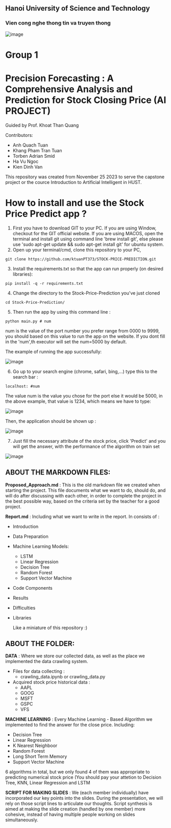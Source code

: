 ## Hanoi University of Science and Technology 
### Vien cong nghe thong tin va truyen thong


![image](https://github.com/ktuanPT373/STOCK-PRICE-PREDICTION/assets/112315454/44d8d8e1-bbb2-42b3-93c4-96d80a86dc52)

# Group 1
# Precision Forecasting : A Comprehensive Analysis and Prediction for Stock Closing Price (AI PROJECT)
Guided by Prof. Khoat Than Quang

Contributors:
- Anh Quach Tuan
- Khang Pham Tran Tuan
- Torben Adrian Smid
- Ha Vu Ngoc
- Kien Dinh Van

This repository was created from November 25 2023 to serve the capstone project or the cource Introduction to Artificial Intelligent in HUST. 

# How to install and use the Stock Price Predict app ?

1. First you have to download GIT to your PC. If you are using Window, checkout for the GIT official website. If you are using MACOS, open the terminal and install git using command line 'brew install git', else please use 'sudo apt-get update && sudo apt-get install git' for ubuntu system.
2. Open up your terminal/cmd, clone this repository to your PC,
~~~
git clone https://github.com/ktuanPT373/STOCK-PRICE-PREDICTION.git
~~~
3. Install the requirements.txt so that the app can run properly (on desired libraries):
~~~
pip install -q -r requirements.txt
~~~
4. Change the directory to the Stock-Price-Prediction you've just cloned
~~~
cd Stock-Price-Prediction/
~~~
5. Then run the app by using this command line :
~~~
python main.py # num
~~~
num is the value of the port number you prefer range from 0000 to 9999, you should based on this value to run the app on the website. If you dont fill in the 'num',th executor will set the num=5000 by default.

The example of running the app successfully:

![image](https://github.com/ktuanPT373/STOCK-PRICE-PREDICTION/assets/112315454/67f3acbe-ec89-4988-aca7-b4271321ac35)


6. Go up to your search engine (chrome, safari, bing,...) type this to the search bar :

~~~
localhost: #num
~~~

The value num is the value you chose for the port else it would be 5000, in the above example, that value is 1234, which means we have to type:

![image](https://github.com/ktuanPT373/STOCK-PRICE-PREDICTION/assets/112315454/4c1908c5-c362-4b72-b9f4-53704e5538f8)


Then, the application should be shown up :

![image](https://github.com/ktuanPT373/STOCK-PRICE-PREDICTION/assets/112315454/734a22ee-a3d0-475c-b7bb-6ce257b9e2d9)

7. Just fill the necessary attribute of the stock price, click 'Predict' and you will get the answer, with the performance of the algorithm on train set

![image](https://github.com/ktuanPT373/STOCK-PRICE-PREDICTION/assets/112315454/c2923d5b-bf4e-4a88-9dad-fee0afed1e27)


## ABOUT THE MARKDOWN FILES:

**Proposed_Approach.md** : This is the old markdown file we created when starting the project. This file documents what we want to do, should do, and will do after discussing with each other, in order to complete the project in the best possible way, based on the criteria set by the teacher for a good project.

**Report.md** : Including what we want to write in the report. In consists of :

- Introduction
- Data Preparation
- Machine Learning Models:
  - LSTM
  - Linear Regression
  - Decision Tree
  - Random Forest
  - Support Vector Machine
- Code Components
- Results
- Difficulties
- Libraries

  Like a miniature of this repository :)
  
## ABOUT THE FOLDER:

**DATA** : Where we store our collected data, as well as the place we implemented the data crawling system.
- Files for data collecting :
  - crawling_data.ipynb
    or crawling_data.py
- Acquired stock price historical data :
  - AAPL
  - GOOG
  - MSFT
  - GSPC
  - VFS
    
**MACHINE LEARNING** : Every Machine Learning - Based Algorithm we implemented to find the answer for the close price. Including:
- Decision Tree
- Linear Regression
- K Nearest Neighboor
- Random Forest
- Long Short Term Memory
- Support Vector Machine
  
6 algorithms in total, but we only found 4 of them was appropriate to predicting numerical stock price (You should pay your attetion to Decision Tree, KNN, Linear Regression and LSTM

**SCRIPT FOR MAKING SLIDES** : 
  We (each member individually) have incorporated our key points into the slides. During the presentation, we will rely on those script lines to articulate our thoughts. Script synthesis is aimed at making the slide creation (handled by one member) more cohesive, instead of having multiple people working on slides simultaneously.


  

